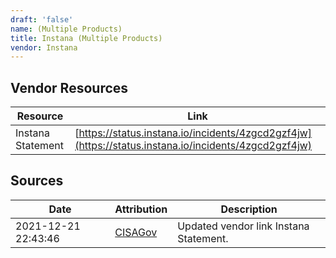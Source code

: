 ```yaml
---
draft: 'false'
name: (Multiple Products)
title: Instana (Multiple Products)
vendor: Instana
---
```


## Vendor Resources
| Resource | Link |
| --- | --- |
| Instana Statement | [https://status.instana.io/incidents/4zgcd2gzf4jw](https://status.instana.io/incidents/4zgcd2gzf4jw) |



## Sources
| Date | Attribution | Description |
| --- | --- | --- |
| 2021-12-21 22:43:46 | [CISAGov](https://raw.githubusercontent.com/cisagov/log4j-affected-db/develop/README.md) | Updated vendor link Instana Statement.  |
